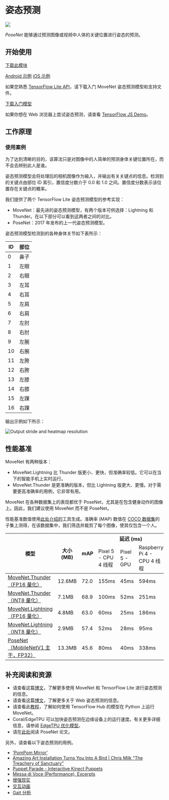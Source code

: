 # 姿态预测


<img src="../images/pose.png" class="attempt-right">

*PoseNet* 能够通过预测图像或视频中人体的关键位置进行姿态的预测。

## 开始使用

<a class="button button-primary" href="https://storage.googleapis.com/download.tensorflow.org/models/tflite/gpu/multi_person_mobilenet_v1_075_float.tflite">下载此模块</a>

<a class="button button-primary" href="https://github.com/tensorflow/examples/tree/master/lite/examples/pose_estimation/android">Android 示例</a> <a class="button button-primary" href="https://github.com/tensorflow/examples/tree/master/lite/examples/pose_estimation/ios">iOS 示例</a>

如果您熟悉 [TensorFlow Lite API](https://www.tensorflow.org/api_docs/python/tf/lite)，请下载入门 MoveNet 姿态预测模型和支持文件。

<a class="button button-primary" href="https://tfhub.dev/s?q=movenet">下载入门模型</a>

如果你想在 Web 浏览器上尝试姿态预测，请查看 <a href="https://storage.googleapis.com/tfjs-models/demos/pose-detection/index.html?model=movenet">TensorFlow JS Demo</a>。

## 工作原理

### 使用案例

为了达到清晰的目的，该算法只是对图像中的人简单的预测身体关键位置所在，而不会去辨别此人是谁。

姿态预测模型会将处理后的相机图像作为输入，并输出有关关键点的信息。检测到的关键点由部位 ID 索引，置信度分数介于 0.0 和 1.0 之间。置信度分数表示该位置存在关键点的概率。

我们提供了两个 TensorFlow Lite 姿态预测模型的参考实现：

- MoveNet：最先进的姿态预测模型，有两个版本可供选择：Lightning 和 Thunder。在以下部分可以看到这两者之间的对比。
- PoseNet：2017 年发布的上一代姿态预测模型。

姿态预测模型检测到的各种身体关节如下表所示：

<table style="width: 30%;">
  <thead>
    <tr>
      <th>ID</th>
      <th>部位</th>
    </tr>
  </thead>
  <tbody>
    <tr>
      <td>0</td>
      <td>鼻子</td>
    </tr>
    <tr>
      <td>1</td>
      <td>左眼</td>
    </tr>
    <tr>
      <td>2</td>
      <td>右眼</td>
    </tr>
    <tr>
      <td>3</td>
      <td>左耳</td>
    </tr>
    <tr>
      <td>4</td>
      <td>右耳</td>
    </tr>
    <tr>
      <td>5</td>
      <td>左肩</td>
    </tr>
    <tr>
      <td>6</td>
      <td>右肩</td>
    </tr>
    <tr>
      <td>7</td>
      <td>左肘</td>
    </tr>
    <tr>
      <td>8</td>
      <td>右肘</td>
    </tr>
    <tr>
      <td>9</td>
      <td>左腕</td>
    </tr>
    <tr>
      <td>10</td>
      <td>右腕</td>
    </tr>
    <tr>
      <td>11</td>
      <td>左胯</td>
    </tr>
    <tr>
      <td>12</td>
      <td>右胯</td>
    </tr>
    <tr>
      <td>13</td>
      <td>左膝</td>
    </tr>
    <tr>
      <td>14</td>
      <td>右膝</td>
    </tr>
    <tr>
      <td>15</td>
      <td>左踝</td>
    </tr>
    <tr>
      <td>16</td>
      <td>右踝</td>
    </tr>
  </tbody>
</table>

输出示例如下所示：

<img alt="Output stride and heatmap resolution" src="https://storage.googleapis.com/download.tensorflow.org/example_images/movenet_demo.gif" class="">

## 性能基准

MoveNet 有两种版本：

- MoveNet.Lightning 比 Thunder 版更小、更快，但准确率较低。它可以在当下的智能手机上实时运行。
- MoveNet.Thunder 是更准确的版本，但比 Lightning 版更大、更慢。对于需要更高准确率的用例，它非常有用。

MoveNet 在各种数据集上的表现都优于 PoseNet，尤其是在包含健身动作的图像上。因此，我们建议使用 MoveNet 而不是 PoseNet。

性能基准数值使用[此处介绍的](../../performance/measurement)工具生成。准确率 (MAP) 数值在 [COCO 数据集](https://cocodataset.org/#home)的子集上测得，在该数据集中，我们筛选并裁剪了每个图像，使其仅包含一个人。

<table>
<thead>
  <tr>
    <th rowspan="2">模型</th>
    <th rowspan="2">大小 (MB)</th>
    <th rowspan="2">mAP</th>
    <th colspan="3">延迟 (ms)</th>
  </tr>
  <tr>
    <td>Pixel 5 - CPU 4 线程</td>
    <td>Pixel 5 - GPU</td>
    <td>Raspberry Pi 4 - CPU 4 线程</td>
  </tr>
</thead>
<tbody>
  <tr>
    <td>       <a href="https://tfhub.dev/google/lite-model/movenet/singlepose/thunder/tflite/float16/4">MoveNet.Thunder（FP16 量化）</a>
</td>
    <td>12.6MB</td>
    <td>72.0</td>
    <td>155ms</td>
    <td>45ms</td>
    <td>594ms</td>
  </tr>
  <tr>
    <td>       <a href="https://tfhub.dev/google/lite-model/movenet/singlepose/thunder/tflite/int8/4">MoveNet.Thunder（INT8 量化）</a>
</td>
    <td>7.1MB</td>
    <td>68.9</td>
    <td>100ms</td>
    <td>52ms</td>
    <td>251ms</td>
  </tr>
  <tr>
    <td>       <a href="https://tfhub.dev/google/lite-model/movenet/singlepose/lightning/tflite/float16/4">MoveNet.Lightning（FP16 量化）</a>
</td>
    <td>4.8MB</td>
    <td>63.0</td>
    <td>60ms</td>
    <td>25ms</td>
    <td>186ms</td>
  </tr>
  <tr>
    <td>       <a href="https://tfhub.dev/google/lite-model/movenet/singlepose/lightning/tflite/int8/4">MoveNet.Lightning（INT8 量化）</a>
</td>
    <td>2.9MB</td>
    <td>57.4</td>
    <td>52ms</td>
    <td>28ms</td>
    <td>95ms</td>
  </tr>
  <tr>
    <td>       <a href="https://storage.googleapis.com/download.tensorflow.org/models/tflite/posenet_mobilenet_v1_100_257x257_multi_kpt_stripped.tflite">PoseNet（MobileNetV1 主干，FP32）</a>
</td>
    <td>13.3MB</td>
    <td>45.6</td>
    <td>80ms</td>
    <td>40ms</td>
    <td>338ms</td>
  </tr>
</tbody>
</table>

## 补充阅读和资源

- 请查看这篇[博文](https://blog.tensorflow.org/2021/08/pose-estimation-and-classification-on-edge-devices-with-MoveNet-and-TensorFlow-Lite.html)，了解更多使用 MoveNet 和 TensorFlow Lite 进行姿态预测的信息。
- 请查看这篇[博文](https://blog.tensorflow.org/2021/05/next-generation-pose-detection-with-movenet-and-tensorflowjs.html)，了解更多关于 Web 姿态预测的信息。
- 请查看此[教程](https://www.tensorflow.org/hub/tutorials/movenet)，了解如何使用 TensorFlow Hub 的模型在 Python 上运行 MoveNet。
- Coral/EdgeTPU 可以加快姿态预测在边缘设备上的运行速度。有关更多详细信息，请参阅 [EdgeTPU 优化模型](https://coral.ai/models/pose-estimation/)。
- 请在[此处](https://arxiv.org/abs/1803.08225)阅读 PoseNet 论文。

另外，请查看以下姿态预测的用例。

<ul>
  <li><a href="https://vimeo.com/128375543">‘PomPom Mirror’</a></li>
  <li><a href="https://youtu.be/I5__9hq-yas">Amazing Art Installation Turns You Into A Bird | Chris Milk "The Treachery of Sanctuary"</a></li>
  <li><a href="https://vimeo.com/34824490">Puppet Parade - Interactive Kinect Puppets</a></li>
  <li><a href="https://vimeo.com/2892576">Messa di Voce (Performance), Excerpts</a></li>
  <li><a href="https://www.instagram.com/p/BbkKLiegrTR/">增强现实</a></li>
  <li><a href="https://www.instagram.com/p/Bg1EgOihgyh/">交互动画</a></li>
  <li><a href="https://www.runnersneed.com/expert-advice/gear-guides/gait-analysis.html">Gait 分析</a></li>
</ul>
